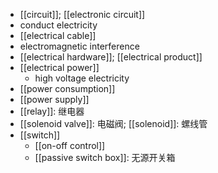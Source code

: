 - [[circuit]]; [[electronic circuit]]
- conduct electricity
- [[electrical cable]]
- electromagnetic interference
- [[electrical hardware]]; [[electrical product]]
- [[electrical power]]
    - high voltage electricity
- [[power consumption]]
- [[power supply]]
- [[relay]]: 继电器
- [[solenoid valve]]: 电磁阀; [[solenoid]]: 螺线管
- [[switch]]
    - [[on-off control]]
    - [[passive switch box]]: 无源开关箱

